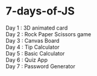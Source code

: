 # 7-days-of-JS

Day 1 : 3D animated card\
Day 2 : Rock Paper Scissors game\
Day 3 : Canvas Board\
Day 4 : Tip Calculator\
Day 5 : Basic Calculator\
Day 6 : Quiz App\
Day 7 : Password Generator